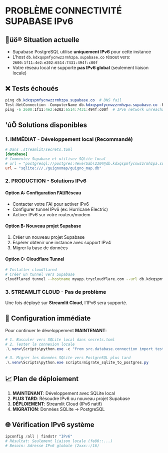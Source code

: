 # PROBLÈME CONNECTIVITÉ SUPABASE IPv6

## üö® Situation actuelle
- Supabase PostgreSQL utilise **uniquement IPv6** pour cette instance
- L'host `db.kdxqspmfycnwzzrmhzpa.supabase.co` résout vers: `2600:1f11:4e2:e202:6514:7431:494f:c00f`
- Votre réseau local ne supporte **pas IPv6 global** (seulement liaison locale)

## ❌ Tests échoués
```powershell
ping db.kdxqspmfycnwzzrmhzpa.supabase.co  # DNS fail
Test-NetConnection -ComputerName db.kdxqspmfycnwzzrmhzpa.supabase.co -Port 5432  # DNS fail
ping -6 2600:1f11:4e2:e202:6514:7431:494f:c00f  # IPv6 network unreachable
```

## 'úÖ Solutions disponibles

### 1. IMMÉDIAT - Développement local (Recommandé)
```toml
# Dans .streamlit/secrets.toml
[database]
# Commentez Supabase et utilisez SQLite local
# url = "postgresql://postgres:4everSab!2304@db.kdxqspmfycnwzzrmhzpa.supabase.co:5432/postgres"
url = "sqlite:///./guignomap/guigno_map.db"
```

### 2. PRODUCTION - Solutions IPv6

#### Option A: Configuration FAI/Réseau
- Contacter votre FAI pour activer IPv6
- Configurer tunnel IPv6 (ex: Hurricane Electric)
- Activer IPv6 sur votre routeur/modem

#### Option B: Nouveau projet Supabase
1. Créer un nouveau projet Supabase
2. Espérer obtenir une instance avec support IPv4
3. Migrer la base de données

#### Option C: Cloudflare Tunnel
```bash
# Installer cloudflared
# Créer un tunnel vers Supabase
cloudflared tunnel --hostname myapp.trycloudflare.com --url db.kdxqspmfycnwzzrmhzpa.supabase.co:5432
```

### 3. STREAMLIT CLOUD - Pas de problème
Une fois déployé sur **Streamlit Cloud**, l'IPv6 sera supporté.

## 🔧 Configuration immédiate

Pour continuer le développement **MAINTENANT**:

```powershell
# 1. Basculer vers SQLite local dans secrets.toml
# 2. Tester la connexion locale
.\.venv\Scripts\python.exe -c "from src.database.connection import test_connection; test_connection()"

# 3. Migrer les données SQLite vers PostgreSQL plus tard
.\.venv\Scripts\python.exe scripts/migrate_sqlite_to_postgres.py
```

## 📈 Plan de déploiement

1. **MAINTENANT**: Développement avec SQLite local
2. **PLUS TARD**: Résoudre IPv6 ou nouveau projet Supabase  
3. **DÉPLOIEMENT**: Streamlit Cloud (IPv6 natif)
4. **MIGRATION**: Données SQLite → PostgreSQL

## 🌐 Vérification IPv6 système
```powershell
ipconfig /all | findstr "IPv6"
# Résultat: Seulement liaison locale (fe80::...)
# Besoin: Adresse IPv6 globale (2xxx::/16)
```